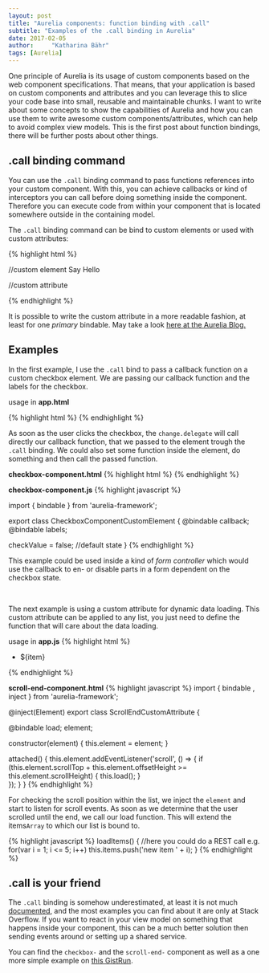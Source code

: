 ```yaml
---
layout: post
title: "Aurelia components: function binding with .call"
subtitle: "Examples of the .call binding in Aurelia"
date: 2017-02-05
author:     "Katharina Bähr"
tags: [Aurelia]
---
```



<span class="dropcap">O</span>ne principle of Aurelia is its usage of custom components based on the web component specifications. That means, that your application is based on custom components and attributes
 and you can leverage this to slice your code base into small, reusable and maintainable chunks. I want to write about some concepts to show the capabilities of 
Aurelia and how you can use them to write awesome custom components/attributes, which can help to avoid complex view models. 
This is the first post about function bindings, there will be further posts about other things.

<h2>.call binding command</h2>

You can use the <code>.call</code> binding command to pass functions references into your custom component. With this, you can achieve callbacks or kind of interceptors you 
can call before doing something inside the component. Therefore you can execute code from within your component that is located somewhere outside in the containing model. 

The <code>.call</code> binding command can be bind to custom elements or used with custom attributes:

{% highlight html %}

//custom element
<button-component my-binable-name.call="callback()">Say Hello</button>

//custom attribute
<div my-attribute.call="my-bindable-name.call:callback()"></my-button>

{% endhighlight %} 

It is possible to write the custom attribute in a more readable fashion, at least for one <em>primary</em> bindable.
May take a look <a href="http://blog.aurelia.io/2017/01/12/new-aurelia-features-and-release-notes-1-12-2017/">here at the Aurelia Blog.</a>


<h2>Examples</h2>

In the first example, I use the <code>.call</code> bind to pass a callback function on a custom checkbox element.
We are passing our callback function and the labels for the checkbox.

usage in **app.html**

{% highlight html %}
<checkbox-component callback.call="checkboxToggle()" labels.bind="{ true : 'checked', false: 'not checked'}"></checkbox-component>
{% endhighlight %} 

As soon as the user clicks the checkbox, the <code>change.delegate</code> will call directly our callback function, that we passed to the element
trough the <code>.call</code> binding. We could also set some function inside the element, do something and then call the passed function.

**checkbox-component.html**
{% highlight html %}
<template>
  <input type="checkbox" checked.bind="checkValue" change.delegate="callback()"> ${labels[checkValue]}
</template>
{% endhighlight %} 


**checkbox-component.js**
{% highlight javascript %}

import { bindable } from 'aurelia-framework';

export class CheckboxComponentCustomElement {
  @bindable callback;
  @bindable labels;
  
  checkValue = false; //default state
}
{% endhighlight %} 

This example could be used inside a kind of <em>form controller</em> which would use the callback to en- or disable parts in a form dependent on the checkbox state.


<br/>

The next example is using a custom attribute for dynamic data loading.
This custom attribute can be applied to any list, you just need to define the function that will care about the data loading.

usage in **app.js**
{% highlight html %}
 <ul scroll-end="load.call:loadItems()" class="list">
    <li repeat.for="item of items">
      ${item}
    </li>
  </ul>
{% endhighlight %} 


**scroll-end-component.html**
{% highlight javascript %}
import { bindable , inject } from 'aurelia-framework';

@inject(Element)
export class ScrollEndCustomAttribute {
  
  @bindable load;
  element;
  
  constructor(element) {
    this.element = element;
  }
  
  attached() {
    this.element.addEventListener('scroll', () => {
        if (this.element.scrollTop + this.element.offsetHeight >= this.element.scrollHeight) {
            this.load();
        }  
    });
  }
}
{% endhighlight %}

For checking the scroll position within the list, we inject the <code>element</code> and start to listen for scroll events.
As soon as we determine that the user scrolled until the end, we call our load function. This will extend the items<code>Array</code>
to which our list is bound to. 

{% highlight javascript %}
loadItems() {
  //here you could do a REST call e.g.
  for(var i = 1; i <= 5; i++)
  this.items.push('new item ' + i);
}
{% endhighlight %}


<h2>.call is your friend</h2>

The <code>.call</code> binding is somehow underestimated, at least it is not much <a href="http://aurelia.io/hub.html#/doc/article/aurelia/framework/latest/cheat-sheet/5">documented</a>, and the most examples you can find about it are only at Stack Overflow. If you want to react in your view model on something that happens inside your component, 
this can be a much better solution then sending events around or setting up a shared service.

You can find the <code>checkbox-</code> and the <code>scroll-end-</code> component as well as a one more simple example on <a href="https://gist.run/?id=a556aec0c3c4aee1545b80ed9ffc7d3e">this GistRun</a>.
